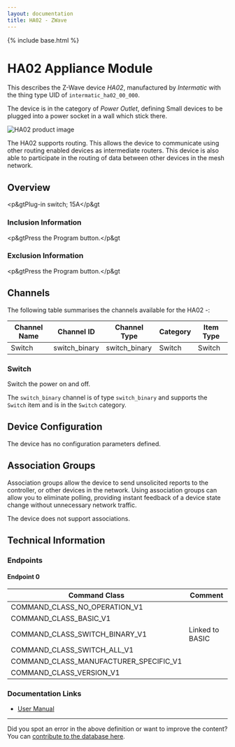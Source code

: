 ```yaml
---
layout: documentation
title: HA02 - ZWave
---
```


{% include base.html %}

# HA02 Appliance Module
This describes the Z-Wave device *HA02*, manufactured by *Intermatic* with the thing type UID of ```intermatic_ha02_00_000```.

The device is in the category of *Power Outlet*, defining Small devices to be plugged into a power socket in a wall which stick there.

![HA02 product image](https://opensmarthouse.org/zwavedatabase/471/image/)


The HA02 supports routing. This allows the device to communicate using other routing enabled devices as intermediate routers.  This device is also able to participate in the routing of data between other devices in the mesh network.

## Overview

<p&gtPlug-in switch; 15A</p&gt

### Inclusion Information

<p&gtPress the Program button.</p&gt

### Exclusion Information

<p&gtPress the Program button.</p&gt

## Channels

The following table summarises the channels available for the HA02 -:

| Channel Name | Channel ID | Channel Type | Category | Item Type |
|--------------|------------|--------------|----------|-----------|
| Switch | switch_binary | switch_binary | Switch | Switch | 

### Switch
Switch the power on and off.

The ```switch_binary``` channel is of type ```switch_binary``` and supports the ```Switch``` item and is in the ```Switch``` category.



## Device Configuration

The device has no configuration parameters defined.

## Association Groups

Association groups allow the device to send unsolicited reports to the controller, or other devices in the network. Using association groups can allow you to eliminate polling, providing instant feedback of a device state change without unnecessary network traffic.

The device does not support associations.
## Technical Information

### Endpoints

#### Endpoint 0

| Command Class | Comment |
|---------------|---------|
| COMMAND_CLASS_NO_OPERATION_V1| |
| COMMAND_CLASS_BASIC_V1| |
| COMMAND_CLASS_SWITCH_BINARY_V1| Linked to BASIC|
| COMMAND_CLASS_SWITCH_ALL_V1| |
| COMMAND_CLASS_MANUFACTURER_SPECIFIC_V1| |
| COMMAND_CLASS_VERSION_V1| |

### Documentation Links

* [User Manual](https://opensmarthouse.org/zwavedatabase/471/ha02.pdf)

---

Did you spot an error in the above definition or want to improve the content?
You can [contribute to the database here](https://opensmarthouse.org/zwavedatabase/471).
